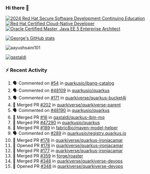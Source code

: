 ### Hi there 👋

<!--START_SECTION:badges-->
[![2024 Red Hat Secure Software Development Continuing Education](https://images.credly.com/size/110x110/images/36a76b78-c5bf-45cf-ac2c-48c3825260c7/blob)](http://www.credly.com/badges/c86e9a17-d2c3-4554-b890-7d0521710eb6 "2024 Red Hat Secure Software Development Continuing Education")
[![Red Hat Certified Cloud-Native Developer](https://images.credly.com/size/110x110/images/12ef4e4e-3d8d-4caf-9ab1-858c5bcb9619/image.png)](http://www.credly.com/badges/b6402e31-0894-48e6-b488-e2e551dcc809 "Red Hat Certified Cloud-Native Developer")
[![Oracle Certified Master, Java EE 5 Enterprise Architect](https://images.credly.com/size/110x110/images/1fa3549c-674c-4779-b3d6-d7d64eac2c23/Oracle-Certification-badge_OC-Master.png)](http://www.credly.com/badges/2565574e-b81d-410e-ab7d-24666ddcbe00 "Oracle Certified Master, Java EE 5 Enterprise Architect")
<!--END_SECTION:badges-->

[![George's GitHub stats](https://github-readme-stats.vercel.app/api?username=gastaldi&show=reviews,prs_merged&hide=contribs,prs&theme=transparent&show_icons=true)](https://github.com/anuraghazra/github-readme-stats)

<p align="left"> <img src="https://komarev.com/ghpvc/?username=gastaldi&label=Profile%20views&color=0e75b6&style=for-the-badge" alt="aayushsaini101" /> </p>

<p align="left"> <a href="https://github.com/ryo-ma/github-profile-trophy"><img src="https://github-profile-trophy.vercel.app/?username=gastaldi" alt="gastaldi" /></a> </p>

### :zap: Recent Activity

<!--START_SECTION:activity-->
1. 🗣 Commented on [#54](https://github.com/quarkusio/jbang-catalog/issues/54#issuecomment-2936081005) in [quarkusio/jbang-catalog](https://github.com/quarkusio/jbang-catalog)
2. 🗣 Commented on [#48109](https://github.com/quarkusio/quarkus/pull/48109#issuecomment-2935610040) in [quarkusio/quarkus](https://github.com/quarkusio/quarkus)
3. 🗣 Commented on [#171](https://github.com/quarkiverse/quarkus-bucket4j/pull/171#issuecomment-2934995129) in [quarkiverse/quarkus-bucket4j](https://github.com/quarkiverse/quarkus-bucket4j)
4. 🎉 Merged PR [#202](https://github.com/quarkiverse/quarkiverse-parent/pull/202) in [quarkiverse/quarkiverse-parent](https://github.com/quarkiverse/quarkiverse-parent)
5. 🗣 Commented on [#48190](https://github.com/quarkusio/quarkus/issues/48190#issuecomment-2932761561) in [quarkusio/quarkus](https://github.com/quarkusio/quarkus)
6. 🎉 Merged PR [#16](https://github.com/gastaldi/quarkus-ibm-mq/pull/16) in [gastaldi/quarkus-ibm-mq](https://github.com/gastaldi/quarkus-ibm-mq)
7. 🎉 Merged PR [#47290](https://github.com/quarkusio/quarkus/pull/47290) in [quarkusio/quarkus](https://github.com/quarkusio/quarkus)
8. 🎉 Merged PR [#189](https://github.com/fabric8io/maven-model-helper/pull/189) in [fabric8io/maven-model-helper](https://github.com/fabric8io/maven-model-helper)
9. 🗣 Commented on [#289](https://github.com/quarkusio/registry.quarkus.io/pull/289#issuecomment-2928692820) in [quarkusio/registry.quarkus.io](https://github.com/quarkusio/registry.quarkus.io)
10. 🎉 Merged PR [#178](https://github.com/quarkiverse/quarkus-ironjacamar/pull/178) in [quarkiverse/quarkus-ironjacamar](https://github.com/quarkiverse/quarkus-ironjacamar)
11. 💪 Opened PR [#178](https://github.com/quarkiverse/quarkus-ironjacamar/pull/178) in [quarkiverse/quarkus-ironjacamar](https://github.com/quarkiverse/quarkus-ironjacamar)
12. 🎉 Merged PR [#177](https://github.com/quarkiverse/quarkus-ironjacamar/pull/177) in [quarkiverse/quarkus-ironjacamar](https://github.com/quarkiverse/quarkus-ironjacamar)
13. 🎉 Merged PR [#359](https://github.com/forge/roaster/pull/359) in [forge/roaster](https://github.com/forge/roaster)
14. 🎉 Merged PR [#348](https://github.com/quarkiverse/quarkiverse-devops/pull/348) in [quarkiverse/quarkiverse-devops](https://github.com/quarkiverse/quarkiverse-devops)
15. 💪 Opened PR [#348](https://github.com/quarkiverse/quarkiverse-devops/pull/348) in [quarkiverse/quarkiverse-devops](https://github.com/quarkiverse/quarkiverse-devops)
<!--END_SECTION:activity-->
